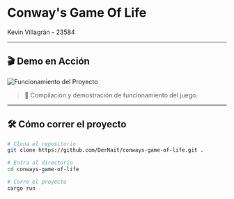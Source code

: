 # Conway's Game Of Life

Kevin Villagrán - 23584

---

## 🎬 Demo en Acción

![Funcionamiento del Proyecto](https://raw.githubusercontent.com/DerNait/conways-game-of-life/main/demo.gif)

> 🔁 Compilación y demostración de funcionamiento del juego.

---

## 🛠️ Cómo correr el proyecto

```bash
# Clona el repositorio
git clone https://github.com/DerNait/conways-game-of-life.git .

# Entra al directorio
cd conways-game-of-life

# Corre el proyecto
cargo run
